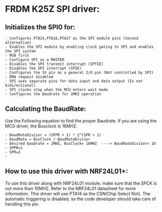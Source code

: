 FRDM K25Z SPI driver:
===============================

Initializes the SPI0 for:
----------------------------------

	- Configures PTA15,PTA16,PTA17 as the SPI module pins (Second alternative)
	- Enables the SPI module by enabling clock gating to SPI and enables the SPI system 
	- MSB first 
	- Configure SPI as a MASTER
	- Disables the SPI transmit interrupt (SPTIE) 
	- Disables the SPI interrupt (SPIE)
	- Configures the SS pin as a general I/O pin (Not controlled by SPI) 
	- DMA request disabled
	- SPI uses separate pins for data input and data output (Is not bidirectional) 
	- SPI clocks stop when the MCU enters wait mode
	- Configures the Baudrate for 1MHZ operation 
	
Calculating the BaudRate:
-------------------------------
Use the Following equation to find the proper Baudrate. If you are using the MCG
driver, the Busclock is 16MHZ. 

	- BaudRateDivisor = (SPPR + 1) * 2^(SPR + 1)
	- BaudRate = BusClock / BaudRateDivisor
	- Desired baudrate = 1MHZ, BusClock= 16MHZ  ----> BaudRateDivisor= 16 
	- SPPR=1
	- SPR=2
	- 
How to use this driver with NRF24L01+:
---------------------------------------
To use this driver along with NRF24L01 module, make sure that the SPCK is not more
than 10MHZ. Refer to the NRF24L01 datasheet for more information.
This driver will use PTA14 as the CSN(Chip Select Not). The automatic triggering
is disabled, so the code developer should take care of handling this pin.
